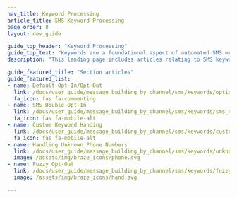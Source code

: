 ```yaml
---
nav_title: Keyword Processing
article_title: SMS Keyword Processing
page_order: 8
layout: dev_guide

guide_top_header: "Keyword Processing"
guide_top_text: "Keywords are a foundational aspect of automated SMS messaging. With keywords, your users can message a preset list of single-word commands that do some action, such as opting in and out of receiving SMS messages. With Braze, you can also set custom keywords and turn on fuzzy opt-out to further tailor your user journey. <br><br> These articles cover how Braze approaches keyword processing and management and some best practices."
description: "This landing page includes articles relating to SMS keyword processing such as opt-in and opt-out keywords, custom keyword handling, how to handle unknown phone numbers, and fuzzy opt-out."

guide_featured_title: "Section articles"
guide_featured_list:
- name: Default Opt-In/Opt-Out
  link: /docs/user_guide/message_building_by_channel/sms/keywords/optin_optout/
  fa_icon: fas fa-commenting
- name: SMS Double Opt-In
  link: /docs/user_guide/message_building_by_channel/sms/keywords/sms_double_opt_in/
  fa_icon: fas fa-mobile-alt
- name: Custom Keyword Handing
  link: /docs/user_guide/message_building_by_channel/sms/keywords/custom_keyword_handling/
  fa_icon: fas fa-mobile-alt
- name: Handling Unknown Phone Numbers
  link: /docs/user_guide/message_building_by_channel/sms/keywords/unknown_phone_numbers/
  image: /assets/img/braze_icons/phone.svg
- name: Fuzzy Opt-Out
  link: /docs/user_guide/message_building_by_channel/sms/keywords/fuzzy_opt_out/
  image: /assets/img/braze_icons/hand.svg

---
```

<br><br>
